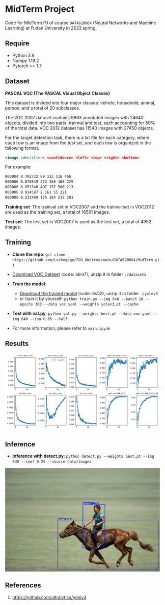 # MidTerm Project

Code for MidTerm PJ  of course `DATA620004` (Neural Networks and Machine Learning) at Fudan University in 2022 spring. 

## Require

* Python 3.8
* Numpy 1.19.2
* Pytorch >= 1.7

## Dataset

**PASCAL VOC (The PASCAL Visual Object Classes)**

This dataset is divided into four major classes: vehicle, household, animal, person, and a total of 20 subclasses.

The VOC 2007 dataset contains 9963 annotated images with 24640 objects, divided into two parts: trainval and test, each accounting for 50% of the total data. VOC 2012 dataset has 11540 images with 27450 objects.

For the target detection task, there is a txt file for each category, where each row is an image from the test set, and each row is organized in the following format.

```xml
<image identifier> <confidence> <left> <top> <right> <bottom>
```

For example:

```xml
000004 0.702732 89 112 516 466
000006 0.870849 373 168 488 229
000006 0.852346 407 157 500 213
000006 0.914587 2 161 55 221
000008 0.532489 175 184 232 201
```

**Training set**: The trainval set in VOC2007 and the trainval set in VOC2012 are used as the training set, a total of 16551 images.

**Test set**: The test set in VOC2007 is used as the test set, a total of 4952 images.

## Training 

- **Clone the repo**: `git clone https://github.com/Lockegogo/FDU_HW/tree/main/DATA620004/MidTerm.git`
- [Download VOC Dataset](https://pan.baidu.com/s/13eYdR4qkRmFqvta6XGuwmQ?pwd=okm7 ) (code: okm7), unzip it  in  folder `./datasets`
- **Train the model**:
  - [Download the trained model](https://pan.baidu.com/s/1Hpd2_3JHHIGPmh9FWOvMrg?pwd=8s52) (code: 8s52), unzip it in folder `./yolov3`
  - or train it by yourself: `python train.py --img 640 --batch 16 --epochs 300 --data voc.yaml --weights yolov3.pt --cache `

- **Test with val.py**: `python val.py --weights best.pt --data voc.yaml --img 640 --iou 0.65 --half`
- For more information, please refer to `main.ipynb`

## Results

![results](pics/results.png)

## Inference

- **Inference with detect.py**: `python detect.py --weights best.pt --img 640 --conf 0.25 --source data/images`

<img src="pics/sample1.jpg" alt="sample1" style="zoom: 50%;" />



## References

1. https://github.com/ultralytics/yolov3





